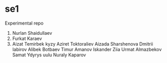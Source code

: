 # se1
Experimental repo

1. Nurlan Shaidullaev
2. Furkat Karaev
3. Aizat Temirbek kyzy
Aziret Toktoraliev
Aizada Sharshenova
Dmitrii Iabirov
Alibek Botbaev
Timur Amanov
Iskander Ziia
Urmat Almazbekov
Samat Ydyrys uulu
Nuraly Kaparov
